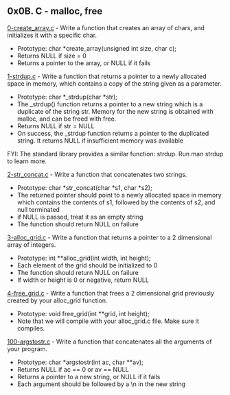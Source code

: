 ## 0x0B. C - malloc, free

[0-create_array.c](./0-create_array.c) - Write a function that creates an array of chars, and initializes it with a specific char.

- Prototype: char \*create_array(unsigned int size, char c);
- Returns NULL if size = 0
- Returns a pointer to the array, or NULL if it fails

[1-strdup.c](./1-strdup.c) - Write a function that returns a pointer to a newly allocated space in memory, which contains a copy of the string given as a parameter.

- Prototype: char *\_strdup(char *str);
- The \_strdup() function returns a pointer to a new string which is a duplicate of the string str. Memory for the new string is obtained with malloc, and can be freed with free.
- Returns NULL if str = NULL
- On success, the \_strdup function returns a pointer to the duplicated string. It returns NULL if insufficient memory was available

FYI: The standard library provides a similar function: strdup. Run man strdup to learn more.

[2-str_concat.c](./2-str_concat.c) - Write a function that concatenates two strings.

- Prototype: char *str_concat(char *s1, char \*s2);
- The returned pointer should point to a newly allocated space in memory which contains the contents of s1, followed by the contents of s2, and null terminated
- if NULL is passed, treat it as an empty string
- The function should return NULL on failure

[3-alloc_grid.c](./3-alloc_grid.c) - Write a function that returns a pointer to a 2 dimensional array of integers.

- Prototype: int \*\*alloc_grid(int width, int height);
- Each element of the grid should be initialized to 0
- The function should return NULL on failure
- If width or height is 0 or negative, return NULL

[4-free_grid.c](./4-free_grid.c) - Write a function that frees a 2 dimensional grid previously created by your alloc_grid function.

- Prototype: void free_grid(int \*\*grid, int height);
- Note that we will compile with your alloc_grid.c file. Make sure it compiles.

[100-argstostr.c](./100-argstostr.c) - Write a function that concatenates all the arguments of your program.

- Prototype: char \*argstostr(int ac, char \*\*av);
- Returns NULL if ac == 0 or av == NULL
- Returns a pointer to a new string, or NULL if it fails
- Each argument should be followed by a \n in the new string
